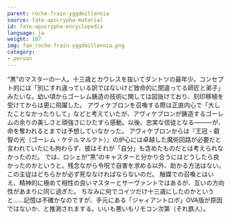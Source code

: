 ```yaml
---
parent: roche-frain-yggdmillennia
source: fate-apocrypha-material
id: fate-apocrypha-encyclopedia
language: ja
weight: 107
img: fam_roche-frain-yggdmillennia.png
category:
- person
---
```


“黒”のマスターの一人。十三歳とカウレスを抜いてダントツの最年少。コンセプト的には「別にすれ違っている訳ではないけど致命的に間違ってる師匠と弟子」みたいな。幼い頃からゴーレム鋳造の技術に関しては図抜けており、刻印移植を受けてからは更に飛躍した。
アヴィケブロンを召喚する際は正直内心で「大したことなかったりして」などと考えていたが、アヴィケブロンが鋳造するゴーレムの余りの美しさと頑強さにひたすら感動。以後、忠実な信徒となる———が、命を奪われるとまでは予想していなかった。
アヴィケブロンからは『王冠・叡智の光（ゴーレム・ケテルマルクト）』の炉心には卓越した魔術回路が必要だと言われていたにも拘わらず、彼はそれが「自分」も含めたものだとは考えられなかったのだ。
では、ロシェが“黒”のキャスターと分かり合うにはどうしたら良かったのかというと。残念ながら令呪で自害を求める以外、助かる方法はない。この主従はどちらかが必ず死ななければならないのだ。
触媒での召喚とはいえ、精神的に極めて相性の良いマスターとサーヴァントではあるが、互いの方向性があまりに同じ過ぎた。
ちなみに何でコイツだけ十三歳にしたのかというと……記憶は不確かなのですが、手元にある「ジャィアントロボ」OVA版が原因ではないか、と推測されまする。いいも悪いもリモコン次第（それ鉄人）。
